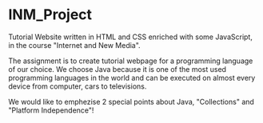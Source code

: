 # INM_Project
Tutorial Website written in HTML and CSS enriched with some JavaScript, in the course "Internet and New Media".

The assignment is to create tutorial webpage for a programming language of our choice. We choose Java because it is one of the most used programming languages in the world and can be executed on almost every device from computer, cars to televisions.

We would like to emphezise 2 special points about Java, "Collections" and "Platform Independence"!
